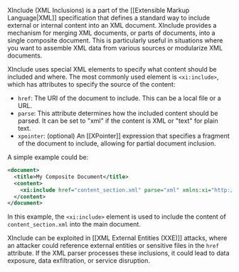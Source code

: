 XInclude (XML Inclusions) is a part of the [[Extensible Markup Language|XML]] specification that defines a standard way to include external or internal content into an XML document. XInclude provides a mechanism for merging XML documents, or parts of documents, into a single composite document. This is particularly useful in situations where you want to assemble XML data from various sources or modularize XML documents.

XInclude uses special XML elements to specify what content should be included and where. The most commonly used element is `<xi:include>`, which has attributes to specify the source of the content:

- `href`: The URI of the document to include. This can be a local file or a URL.
- `parse`: This attribute determines how the included content should be parsed. It can be set to "xml" if the content is XML or "text" for plain text.
- `xpointer`: (optional) An [[XPointer]] expression that specifies a fragment of the document to include, allowing for partial document inclusion.

A simple example could be:

```xml
<document>
  <title>My Composite Document</title>
  <content>
    <xi:include href="content_section.xml" parse="xml" xmlns:xi="http://www.w3.org/2001/XInclude"/>
  </content>
</document>
```

In this example, the `<xi:include>` element is used to include the content of `content_section.xml` into the main document.

XInclude can be exploited in [[XML External Entities (XXE)]] attacks, where an attacker could reference external entities or sensitive files in the `href` attribute. If the XML parser processes these inclusions, it could lead to data exposure, data exfiltration, or service disruption.
